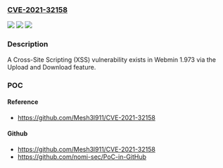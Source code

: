 ### [CVE-2021-32158](https://cve.mitre.org/cgi-bin/cvename.cgi?name=CVE-2021-32158)
![](https://img.shields.io/static/v1?label=Product&message=n%2Fa&color=blue)
![](https://img.shields.io/static/v1?label=Version&message=n%2Fa&color=blue)
![](https://img.shields.io/static/v1?label=Vulnerability&message=n%2Fa&color=brighgreen)

### Description

A Cross-Site Scripting (XSS) vulnerability exists in Webmin 1.973 via the Upload and Download feature.

### POC

#### Reference
- https://github.com/Mesh3l911/CVE-2021-32158

#### Github
- https://github.com/Mesh3l911/CVE-2021-32158
- https://github.com/nomi-sec/PoC-in-GitHub

